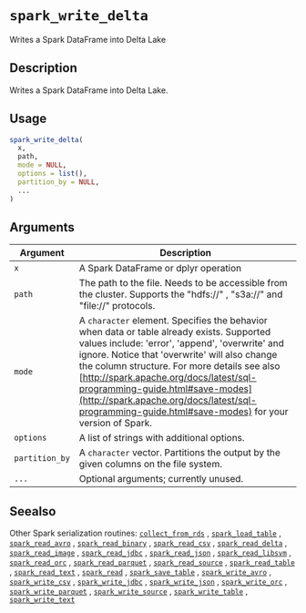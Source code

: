 # `spark_write_delta`

Writes a Spark DataFrame into Delta Lake


## Description

Writes a Spark DataFrame into Delta Lake.


## Usage

```r
spark_write_delta(
  x,
  path,
  mode = NULL,
  options = list(),
  partition_by = NULL,
  ...
)
```


## Arguments

Argument      |Description
------------- |----------------
`x`     |     A Spark DataFrame or dplyr operation
`path`     |     The path to the file. Needs to be accessible from the cluster. Supports the "hdfs://" , "s3a://" and "file://" protocols.
`mode`     |     A `character` element. Specifies the behavior when data or table already exists. Supported values include: 'error', 'append', 'overwrite' and ignore. Notice that 'overwrite' will also change the column structure.  For more details see also [http://spark.apache.org/docs/latest/sql-programming-guide.html#save-modes](http://spark.apache.org/docs/latest/sql-programming-guide.html#save-modes)  for your version of Spark.
`options`     |     A list of strings with additional options.
`partition_by`     |     A `character` vector. Partitions the output by the given columns on the file system.
`...`     |     Optional arguments; currently unused.


## Seealso

Other Spark serialization routines:
 [`collect_from_rds`](#collectfromrds) ,
 [`spark_load_table`](#sparkloadtable) ,
 [`spark_read_avro`](#sparkreadavro) ,
 [`spark_read_binary`](#sparkreadbinary) ,
 [`spark_read_csv`](#sparkreadcsv) ,
 [`spark_read_delta`](#sparkreaddelta) ,
 [`spark_read_image`](#sparkreadimage) ,
 [`spark_read_jdbc`](#sparkreadjdbc) ,
 [`spark_read_json`](#sparkreadjson) ,
 [`spark_read_libsvm`](#sparkreadlibsvm) ,
 [`spark_read_orc`](#sparkreadorc) ,
 [`spark_read_parquet`](#sparkreadparquet) ,
 [`spark_read_source`](#sparkreadsource) ,
 [`spark_read_table`](#sparkreadtable) ,
 [`spark_read_text`](#sparkreadtext) ,
 [`spark_read`](#sparkread) ,
 [`spark_save_table`](#sparksavetable) ,
 [`spark_write_avro`](#sparkwriteavro) ,
 [`spark_write_csv`](#sparkwritecsv) ,
 [`spark_write_jdbc`](#sparkwritejdbc) ,
 [`spark_write_json`](#sparkwritejson) ,
 [`spark_write_orc`](#sparkwriteorc) ,
 [`spark_write_parquet`](#sparkwriteparquet) ,
 [`spark_write_source`](#sparkwritesource) ,
 [`spark_write_table`](#sparkwritetable) ,
 [`spark_write_text`](#sparkwritetext)


